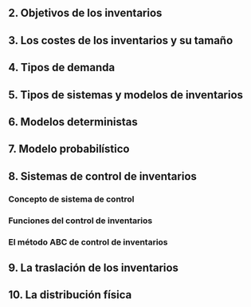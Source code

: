 ## 2. Objetivos de los inventarios
## 3. Los costes de los inventarios y su tamaño
## 4. Tipos de demanda
## 5. Tipos de sistemas y modelos de inventarios
## 6. Modelos deterministas
## 7. Modelo probabilístico
## 8. Sistemas de control de inventarios
### Concepto de sistema de control
### Funciones del control de inventarios
### El método ABC de control de inventarios
## 9. La traslación de los inventarios
## 10. La distribución física